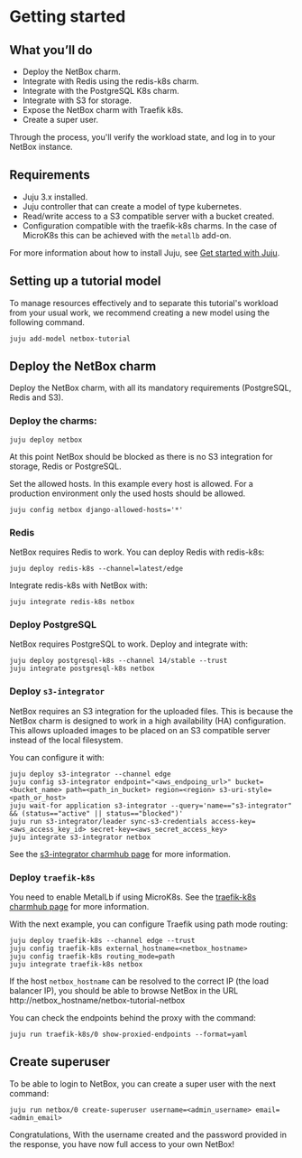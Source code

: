 # Getting started

## What you’ll do
- Deploy the NetBox charm.
- Integrate with Redis using the redis-k8s charm.
- Integrate with the PostgreSQL K8s charm.
- Integrate with S3 for storage.
- Expose the NetBox charm with Traefik k8s.
- Create a super user.

Through the process, you'll verify the workload state, and log in to
your NetBox instance.

## Requirements
- Juju 3.x installed.
- Juju controller that can create a model of type kubernetes.
- Read/write access to a S3 compatible server with a bucket created.
- Configuration compatible with the traefik-k8s charms. In the case of MicroK8s this can be achieved with the `metallb` add-on.

For more information about how to install Juju, see [Get started with Juju](https://juju.is/docs/olm/get-started-with-juju).


## Setting up a tutorial model

To manage resources effectively and to separate this tutorial's workload from
your usual work, we recommend creating a new model using the following command.

```
juju add-model netbox-tutorial
```

## Deploy the NetBox charm

Deploy the NetBox charm, with all its mandatory requirements (PostgreSQL, Redis and S3).

### Deploy the charms:
```
juju deploy netbox
```

At this point NetBox should be blocked as there is no S3 integration for
storage, Redis or PostgreSQL.

Set the allowed hosts. In this example every host is allowed. For a production environment
only the used hosts should be allowed.
```
juju config netbox django-allowed-hosts='*'
```

### Redis

NetBox requires Redis to work. You can deploy Redis with redis-k8s:
```
juju deploy redis-k8s --channel=latest/edge
```

Integrate redis-k8s with NetBox with:
```
juju integrate redis-k8s netbox
```

### Deploy PostgreSQL

NetBox requires PostgreSQL to work. Deploy and integrate with:
```
juju deploy postgresql-k8s --channel 14/stable --trust
juju integrate postgresql-k8s netbox
```

### Deploy `s3-integrator`

NetBox requires an S3 integration for the uploaded files. This is because
the NetBox charm is designed to work in a high availability (HA) configuration.
This allows uploaded images to be placed on an S3 compatible server instead of
the local filesystem.

You can configure it with:
```
juju deploy s3-integrator --channel edge
juju config s3-integrator endpoint="<aws_endpoing_url>" bucket=<bucket_name> path=<path_in_bucket> region=<region> s3-uri-style=<path_or_host>
juju wait-for application s3-integrator --query='name=="s3-integrator" && (status=="active" || status=="blocked")'
juju run s3-integrator/leader sync-s3-credentials access-key=<aws_access_key_id> secret-key=<aws_secret_access_key>
juju integrate s3-integrator netbox
```

See the [s3-integrator charmhub page](https://charmhub.io/s3-integrator) for more information.

### Deploy `traefik-k8s` 

You need to enable MetalLb if using MicroK8s. See the [traefik-k8s charmhub page](https://charmhub.io/traefik-k8s) for more information.

With the next example, you can configure Traefik using path mode routing:
```
juju deploy traefik-k8s --channel edge --trust
juju config traefik-k8s external_hostname=<netbox_hostname>
juju config traefik-k8s routing_mode=path
juju integrate traefik-k8s netbox
```

If the host `netbox_hostname` can be resolved to the correct IP (the load balancer IP),
you should be able to browse NetBox in the URL http://netbox_hostname/netbox-tutorial-netbox

You can check the endpoints behind the proxy with the command:
```
juju run traefik-k8s/0 show-proxied-endpoints --format=yaml
```

## Create superuser
To be able to login to NetBox, you can create a super user with the next command:
```
juju run netbox/0 create-superuser username=<admin_username> email=<admin_email>
```

Congratulations, With the username created and the password provided in the response, 
you have now full access to your own NetBox!

